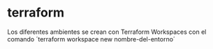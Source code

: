 # terraform

Los diferentes ambientes se crean con Terraform Workspaces con el comando ´terraform workspace new nombre-del-entorno´
